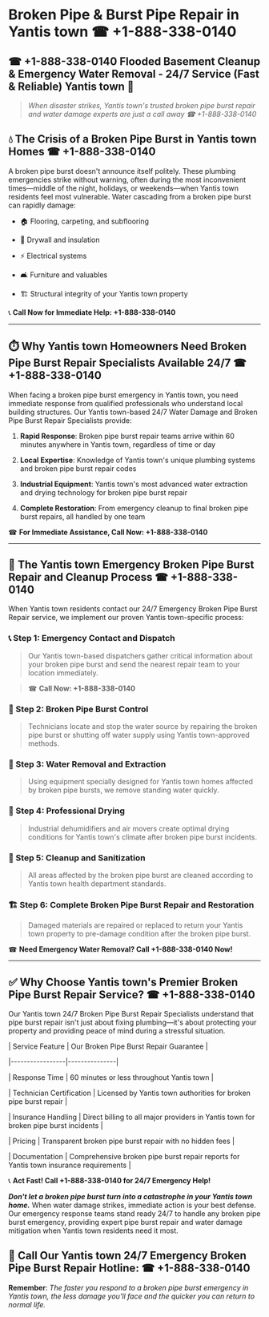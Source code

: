 # Broken Pipe & Burst Pipe Repair in Yantis town ☎ +1-888-338-0140  
## ☎ +1-888-338-0140 Flooded Basement Cleanup & Emergency Water Removal - 24/7 Service (Fast & Reliable) Yantis town 🚨  

> *When disaster strikes, Yantis town's trusted broken pipe burst repair and water damage experts are just a call away ☎ +1-888-338-0140*  

## 💧 The Crisis of a Broken Pipe Burst in Yantis town Homes ☎ +1-888-338-0140  

A broken pipe burst doesn't announce itself politely. These plumbing emergencies strike without warning, often during the most inconvenient times—middle of the night, holidays, or weekends—when Yantis town residents feel most vulnerable. Water cascading from a broken pipe burst can rapidly damage:  

* 🏠 Flooring, carpeting, and subflooring  
* 🧱 Drywall and insulation  
* ⚡ Electrical systems  
* 🛋️ Furniture and valuables  
* 🏗️ Structural integrity of your Yantis town property  

📞 **Call Now for Immediate Help: +1-888-338-0140**  

---  

## ⏱️ Why Yantis town Homeowners Need Broken Pipe Burst Repair Specialists Available 24/7 ☎ +1-888-338-0140  

When facing a broken pipe burst emergency in Yantis town, you need immediate response from qualified professionals who understand local building structures. Our Yantis town-based 24/7 Water Damage and Broken Pipe Burst Repair Specialists provide:  

1. **Rapid Response**: Broken pipe burst repair teams arrive within 60 minutes anywhere in Yantis town, regardless of time or day  
2. **Local Expertise**: Knowledge of Yantis town's unique plumbing systems and broken pipe burst repair codes  
3. **Industrial Equipment**: Yantis town's most advanced water extraction and drying technology for broken pipe burst repair  
4. **Complete Restoration**: From emergency cleanup to final broken pipe burst repairs, all handled by one team  

☎ **For Immediate Assistance, Call Now: +1-888-338-0140**  

---  

## 🔧 The Yantis town Emergency Broken Pipe Burst Repair and Cleanup Process ☎ +1-888-338-0140  

When Yantis town residents contact our 24/7 Emergency Broken Pipe Burst Repair service, we implement our proven Yantis town-specific process:  

### 📞 Step 1: Emergency Contact and Dispatch  
> Our Yantis town-based dispatchers gather critical information about your broken pipe burst and send the nearest repair team to your location immediately.  
> ☎ **Call Now: +1-888-338-0140**  

### 🚿 Step 2: Broken Pipe Burst Control  
> Technicians locate and stop the water source by repairing the broken pipe burst or shutting off water supply using Yantis town-approved methods.  

### 🌊 Step 3: Water Removal and Extraction  
> Using equipment specially designed for Yantis town homes affected by broken pipe bursts, we remove standing water quickly.  

### 💨 Step 4: Professional Drying  
> Industrial dehumidifiers and air movers create optimal drying conditions for Yantis town's climate after broken pipe burst incidents.  

### 🧼 Step 5: Cleanup and Sanitization  
> All areas affected by the broken pipe burst are cleaned according to Yantis town health department standards.  

### 🏗️ Step 6: Complete Broken Pipe Burst Repair and Restoration  
> Damaged materials are repaired or replaced to return your Yantis town property to pre-damage condition after the broken pipe burst.  

☎ **Need Emergency Water Removal? Call +1-888-338-0140 Now!**  

---  

## ✅ Why Choose Yantis town's Premier Broken Pipe Burst Repair Service? ☎ +1-888-338-0140  

Our Yantis town 24/7 Broken Pipe Burst Repair Specialists understand that pipe burst repair isn't just about fixing plumbing—it's about protecting your property and providing peace of mind during a stressful situation.  

| Service Feature | Our Broken Pipe Burst Repair Guarantee |  
|-----------------|---------------|  
| Response Time | 60 minutes or less throughout Yantis town |  
| Technician Certification | Licensed by Yantis town authorities for broken pipe burst repair |  
| Insurance Handling | Direct billing to all major providers in Yantis town for broken pipe burst incidents |  
| Pricing | Transparent broken pipe burst repair with no hidden fees |  
| Documentation | Comprehensive broken pipe burst repair reports for Yantis town insurance requirements |  

📞 **Act Fast! Call +1-888-338-0140 for 24/7 Emergency Help!**  

***Don't let a broken pipe burst turn into a catastrophe in your Yantis town home.*** When water damage strikes, immediate action is your best defense. Our emergency response teams stand ready 24/7 to handle any broken pipe burst emergency, providing expert pipe burst repair and water damage mitigation when Yantis town residents need it most.  

## 📱 Call Our Yantis town 24/7 Emergency Broken Pipe Burst Repair Hotline: ☎ +1-888-338-0140  

**Remember**: *The faster you respond to a broken pipe burst emergency in Yantis town, the less damage you'll face and the quicker you can return to normal life.*